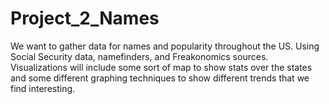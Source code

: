 # Project_2_Names
We want to gather data for names and popularity throughout the US. 
Using Social Security data, namefinders, and Freakonomics sources.
Visualizations will include some sort of map to show stats over the states and some different graphing techniques to show different trends that we find interesting. 
